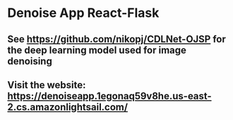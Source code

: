 # Denoise App React-Flask

## See https://github.com/nikopj/CDLNet-OJSP for the deep learning model used for image denoising
## Visit the website: https://denoiseapp.1egonaq59v8he.us-east-2.cs.amazonlightsail.com/